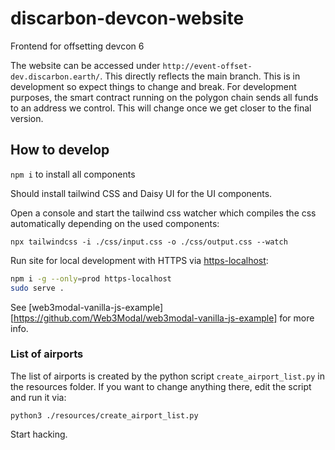 # discarbon-devcon-website
Frontend for offsetting devcon 6

The website can be accessed under `http://event-offset-dev.discarbon.earth/`. This directly reflects the main branch. This is in development so expect things to change and break. For development purposes, the smart contract running on the polygon chain sends all funds to an address we control. This will change once we get closer to the final version.


## How to develop

`npm i` to install all components

Should install tailwind CSS and Daisy UI for the UI components.

Open a console and start the tailwind css watcher which compiles the css automatically depending on the used components:

`npx tailwindcss -i ./css/input.css -o ./css/output.css --watch`

Run site for local development with HTTPS via [https-localhost](https://github.com/daquinoaldo/https-localhost):
```sh
npm i -g --only=prod https-localhost
sudo serve .
```
See [web3modal-vanilla-js-example][https://github.com/Web3Modal/web3modal-vanilla-js-example] for more info.


### List of airports

The list of airports is created by the python script `create_airport_list.py` in the resources folder. If you want to change anything there, edit the script and run it via:

`python3 ./resources/create_airport_list.py`


Start hacking.

